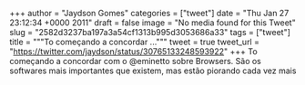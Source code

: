 
+++
author = "Jaydson Gomes"
categories = ["tweet"]
date = "Thu Jan 27 23:12:34 +0000 2011"
draft = false
image = "No media found for this Tweet"
slug = "2582d3237ba197a3a54cf1313b995d3053686a33"
tags = ["tweet"]
title = """To começando a concordar ..."""
tweet = true
tweet_url = "https://twitter.com/jaydson/status/30765133248593922"
+++
To começando a concordar com o @eminetto sobre Browsers. São os softwares mais importantes que existem, mas estão piorando cada vez mais
